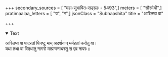 +++
secondary_sources = [ "महा-सुभाषित-सङ्ग्रहः - 5493",]
meters = [ "सौरभेयी",]
pratimaalaa_letters = [ "य", "र",]
jsonClass = "Subhaashita"
title = "आश्लिष्य वा"

+++

<details open><summary>Text</summary>

आश्लिष्य वा पादरतां पिनष्टु माम् अदर्शनान् मर्महतां करोतु वा।  
यथा तथा वा विदधातु नागरो मत्प्राणनाथस्तु स एव नापरः॥
</details>
